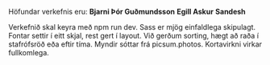 Höfundar verkefnis eru:
  **Bjarni Þór Guðmundsson** 
  **Egill Askur**
  **Sandesh**

Verkefnið skal keyra með npm run dev. Sass er mjög einfaldlega skipulagt. Fontar settir í eitt skjal, rest gert í layout.
Við gerðum sorting, hægt að raða í stafrófsröð eða eftir tíma.
Myndir sóttar frá picsum.photos.
Kortavirkni virkar fullkomlega.
